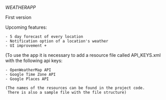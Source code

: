 *WEATHERAPP*

First version

Upcoming features: 

	- 5 day forecast of every location
	- Notification option of a location's weather
	- UI improvement + 

(To use the app it is necessary to add a resource file called API_KEYS.xml with the following api keys:

	- OpenWeatherMap API
	- Google Time Zone API
	- Google Places API

	(The names of the resources can be found in the project code.
	 There is also a sample file with the file structure)